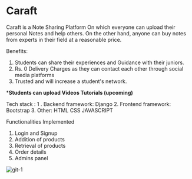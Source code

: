 # Caraft
Caraft is a Note Sharing Platform On which everyone can upload their personal Notes and help others.
On the other hand, anyone can buy notes from experts in their field at a reasonable price.

Benefits:
1. Students can share their experiences and Guidance with their juniors.
2. Rs. 0 Delivery Charges as they can contact each other through social media platforms
3. Trusted and will increase a student's network.

***Students can upload Videos Tutorials (upcoming)**

   
Tech stack :
1 . Backend framework: Django
2. Frontend framework: Bootstrap
3. Other: HTML CSS JAVASCRIPT

Functionalities Implemented
1. Login and Signup
2. Addition of products
3. Retrieval of products
4. Order details
5. Admins panel
   

![git-1](https://github.com/anshi8269/Carido/assets/79527285/20e07906-4d4d-4ceb-91d1-265505fa9979)
